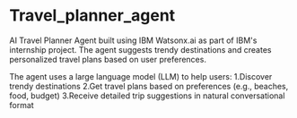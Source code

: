 # Travel_planner_agent
AI Travel Planner Agent built using IBM Watsonx.ai as part of IBM's internship project. The agent suggests trendy destinations and creates personalized travel plans based on user preferences.

The agent uses a large language model (LLM) to help users:
 1.Discover trendy destinations
 2.Get travel plans based on preferences (e.g., beaches, food, budget)
 3.Receive detailed trip suggestions in natural conversational format

